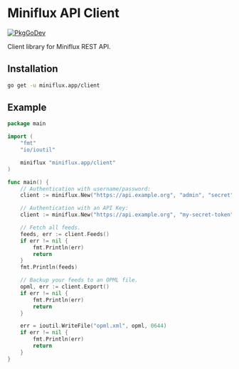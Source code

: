 Miniflux API Client
===================

[![PkgGoDev](https://pkg.go.dev/badge/miniflux.app/client)](https://pkg.go.dev/miniflux.app/client)

Client library for Miniflux REST API.

Installation
------------

```bash
go get -u miniflux.app/client
```

Example
-------

```go
package main

import (
	"fmt"
    "io/ioutil"

	miniflux "miniflux.app/client"
)

func main() {
    // Authentication with username/password:
    client := miniflux.New("https://api.example.org", "admin", "secret")

    // Authentication with an API Key:
    client := miniflux.New("https://api.example.org", "my-secret-token")

    // Fetch all feeds.
    feeds, err := client.Feeds()
    if err != nil {
        fmt.Println(err)
        return
    }
    fmt.Println(feeds)

    // Backup your feeds to an OPML file.
    opml, err := client.Export()
    if err != nil {
        fmt.Println(err)
        return
    }

    err = ioutil.WriteFile("opml.xml", opml, 0644)
    if err != nil {
        fmt.Println(err)
        return
    }
}
```
